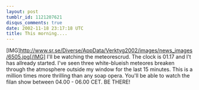 ```yaml
---
layout: post
tumblr_id: 1121207621
disqus_comments: true
date: 2002-11-18 23:17:18 UTC
title: This morning....
---
```


[IMG]http://www.sr.se/Diverse/AppData/Verktyg2002/images/news_images/6505.jpg[/IMG] I'll be watching the meteorescrud. The clock is 01.17 and I't has allready started. I've seen three white-blueish meteores breaken through the atmosphere outside my window for the last 15 minutes. This is a million times more thrilling than any soap opera. You'll be able to watch the filan show between 04.00 - 06.00 CET. BE THERE!
